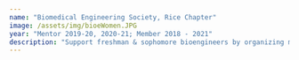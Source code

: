 ```yaml
---
name: "Biomedical Engineering Society, Rice Chapter"
image: /assets/img/bioeWomen.JPG
year: "Mentor 2019-20, 2020-21; Member 2018 - 2021"
description: "Support freshman & sophomore bioengineers by organizing monthly meetings, providing advice and connections to department staff on managing classwork, career prep, etc."
---
```

